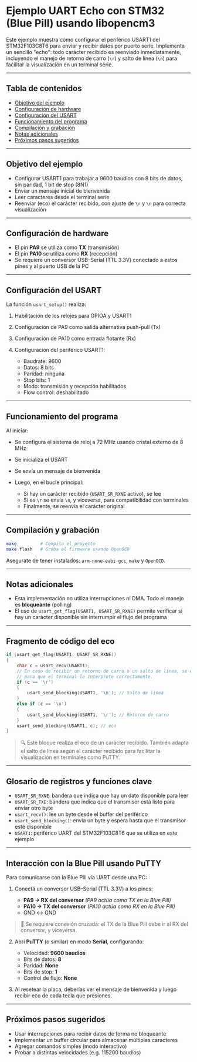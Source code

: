 # Ejemplo UART Echo con STM32 (Blue Pill) usando libopencm3

Este ejemplo muestra cómo configurar el periférico USART1 del STM32F103C8T6 para enviar y recibir datos por puerto serie. Implementa un sencillo "echo": todo carácter recibido es reenviado inmediatamente, incluyendo el manejo de retorno de carro (`\r`) y salto de línea (`\n`) para facilitar la visualización en un terminal serie.

---

## Tabla de contenidos

* [Objetivo del ejemplo](#objetivo-del-ejemplo)
* [Configuración de hardware](#configuración-de-hardware)
* [Configuración del USART](#configuración-del-usart)
* [Funcionamiento del programa](#funcionamiento-del-programa)
* [Compilación y grabación](#compilación-y-grabación)
* [Notas adicionales](#notas-adicionales)
* [Próximos pasos sugeridos](#próximos-pasos-sugeridos)

---

## Objetivo del ejemplo

* Configurar USART1 para trabajar a 9600 baudios con 8 bits de datos, sin paridad, 1 bit de stop (8N1)
* Enviar un mensaje inicial de bienvenida
* Leer caracteres desde el terminal serie
* Reenviar (eco) el carácter recibido, con ajuste de `\r` y `\n` para correcta visualización

---

## Configuración de hardware

* El pin **PA9** se utiliza como **TX** (transmisión)
* El pin **PA10** se utiliza como **RX** (recepción)
* Se requiere un conversor USB–Serial (TTL 3.3V) conectado a estos pines y al puerto USB de la PC

---

## Configuración del USART

La función `usart_setup()` realiza:

1. Habilitación de los relojes para GPIOA y USART1
2. Configuración de PA9 como salida alternativa push-pull (Tx)
3. Configuración de PA10 como entrada flotante (Rx)
4. Configuración del periférico USART1:

   * Baudrate: 9600
   * Datos: 8 bits
   * Paridad: ninguna
   * Stop bits: 1
   * Modo: transmisión y recepción habilitados
   * Flow control: deshabilitado

---

## Funcionamiento del programa

Al iniciar:

* Se configura el sistema de reloj a 72 MHz usando cristal externo de 8 MHz
* Se inicializa el USART
* Se envía un mensaje de bienvenida
* Luego, en el bucle principal:

  * Si hay un carácter recibido (`USART_SR_RXNE` activo), se lee
  * Si es `\r` se envía `\n`, y viceversa, para compatibilidad con terminales
  * Finalmente, se reenvía el carácter original

---

## Compilación y grabación

```bash
make         # Compila el proyecto
make flash   # Graba el firmware usando OpenOCD
```

Asegurate de tener instalados: `arm-none-eabi-gcc`, `make` y `OpenOCD`.

---

## Notas adicionales

* Esta implementación no utiliza interrupciones ni DMA. Todo el manejo es **bloqueante** (polling)
* El uso de `usart_get_flag(USART1, USART_SR_RXNE)` permite verificar si hay un carácter disponible sin interrumpir el flujo del programa

---

## Fragmento de código del eco

```c
if (usart_get_flag(USART1, USART_SR_RXNE))
{
    char c = usart_recv(USART1);
    // En caso de recibir un retorno de carro o un salto de línea, se envía el otro carácter
    // para que el terminal lo interprete correctamente.
    if (c == '\r')
    {
        usart_send_blocking(USART1, '\n'); // Salto de línea
    }
    else if (c == '\n')
    {
        usart_send_blocking(USART1, '\r'); // Retorno de carro
    }
    usart_send_blocking(USART1, c); // eco
}
```

> 🔍 Este bloque realiza el eco de un carácter recibido. También adapta el salto de línea según el carácter recibido para facilitar la visualización en terminales como PuTTY.

---

## Glosario de registros y funciones clave

* `USART_SR_RXNE`: bandera que indica que hay un dato disponible para leer
* `USART_SR_TXE`: bandera que indica que el transmisor está listo para enviar otro byte
* `usart_recv()`: lee un byte desde el buffer del periférico
* `usart_send_blocking()`: envía un byte y espera hasta que el transmisor esté disponible
* `USART1`: periférico UART del STM32F103C8T6 que se utiliza en este ejemplo

---

## Interacción con la Blue Pill usando PuTTY

Para comunicarse con la Blue Pill vía UART desde una PC:

1. Conectá un conversor USB–Serial (TTL 3.3V) a los pines:

   * **PA9 → RX del conversor**  *(PA9 actúa como TX en la Blue Pill)*
   * **PA10 → TX del conversor** *(PA10 actúa como RX en la Blue Pill)*
   * GND ↔ GND

> 🔁 Se requiere conexión cruzada: el TX de la Blue Pill debe ir al RX del conversor, y viceversa.

2. Abrí **PuTTY** (o similar) en modo **Serial**, configurando:

   * Velocidad: **9600 baudios**
   * Bits de datos: **8**
   * Paridad: **None**
   * Bits de stop: **1**
   * Control de flujo: **None**

3. Al resetear la placa, deberías ver el mensaje de bienvenida y luego recibir eco de cada tecla que presiones.

---

## Próximos pasos sugeridos

* Usar interrupciones para recibir datos de forma no bloqueante
* Implementar un buffer circular para almacenar múltiples caracteres
* Agregar comandos simples (modo interactivo)
* Probar a distintas velocidades (e.g. 115200 baudios)

